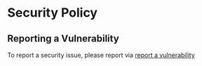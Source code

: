 # Security Policy

## Reporting a Vulnerability

To report a security issue, please report via [report a vulnerability](https://github.com/kazumatsudo/GraphDB2RDB/security)
